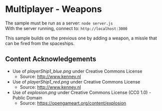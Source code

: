 # Multiplayer - Weapons

The sample must be run as a server: `node server.js`\
With the server running, connect to: `http://localhost:3000`

This sample builds on the previous one by adding a weapon, a missle that can be fired from the spaceships.

## Content Acknowledgements

* Use of *playerShip1_blue.png* under Creative Commons License
  * Source: http://www.kenney.nl
* Use of *playerShip1_red.png* under Creative Commons License
  * Source: http://www.kenney.nl
* Use of *explosion.png* under Creative Commons License (CC0 1.0) - Public Domain
  * Source: https://opengameart.org/content/explosion
